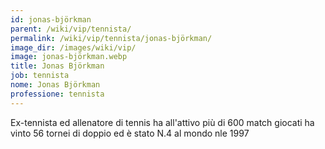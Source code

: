 ```yaml
---
id: jonas-björkman
parent: /wiki/vip/tennista/
permalink: /wiki/vip/tennista/jonas-björkman/
image_dir: /images/wiki/vip/
image: jonas-björkman.webp
title: Jonas Björkman
job: tennista
nome: Jonas Björkman
professione: tennista
---
```

Ex-tennista ed allenatore di tennis ha all'attivo più di 600 match giocati ha vinto 56 tornei di doppio ed è stato N.4 al mondo nle 1997